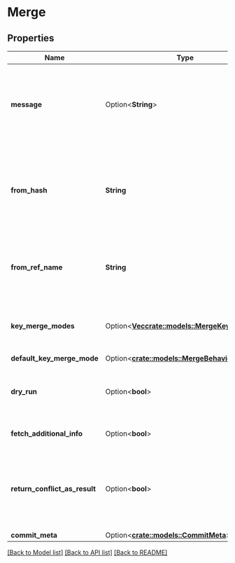 # Merge

## Properties

Name | Type | Description | Notes
------------ | ------------- | ------------- | -------------
**message** | Option<**String**> | Optional commit message for this merge request  If not set, the server will generate a commit message automatically using metadata from the  merged commits. | [optional]
**from_hash** | **String** | The hash of the last commit to merge.  This commit must be present in the history on 'fromRefName' before the first common parent with respect to the target branch. | 
**from_ref_name** | **String** | The name of the reference that contains the 'source' commits for the requested merge or transplant operation.  | 
**key_merge_modes** | Option<[**Vec<crate::models::MergeKeyBehavior>**](MergeKeyBehavior.md)> | Specific merge behaviour requests by content key.  The default is set by the `defaultKeyMergeMode` parameter.  | [optional]
**default_key_merge_mode** | Option<[**crate::models::MergeBehavior**](MergeBehavior.md)> |  | [optional]
**dry_run** | Option<**bool**> | When set to 'true' instructs the server to validate the request but to avoid committing any changes.  | [optional]
**fetch_additional_info** | Option<**bool**> | Whether to provide optional response data.  | [optional]
**return_conflict_as_result** | Option<**bool**> | When set to 'true' instructs the server to produce normal (non-error) responses in case a conflict is detected and report conflict details in the response payload. | [optional]
**commit_meta** | Option<[**crate::models::CommitMeta**](CommitMeta.md)> |  | [optional]

[[Back to Model list]](../README.md#documentation-for-models) [[Back to API list]](../README.md#documentation-for-api-endpoints) [[Back to README]](../README.md)


